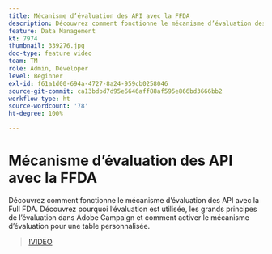 ```yaml
---
title: Mécanisme d’évaluation des API avec la FFDA
description: Découvrez comment fonctionne le mécanisme d’évaluation des API avec la Full FDA. Découvrez pourquoi l’évaluation est utilisée, les grands principes de l’évaluation dans Adobe Campaign et comment activer le mécanisme d’évaluation pour une table personnalisée.
feature: Data Management
kt: 7974
thumbnail: 339276.jpg
doc-type: feature video
team: TM
role: Admin, Developer
level: Beginner
exl-id: f61a1d00-694a-4727-8a24-959cb0258046
source-git-commit: ca13bdbd7d95e6646aff88af595e866bd3666bb2
workflow-type: ht
source-wordcount: '78'
ht-degree: 100%

---
```


# Mécanisme d’évaluation des API avec la FFDA

Découvrez comment fonctionne le mécanisme d’évaluation des API avec la Full FDA. Découvrez pourquoi l’évaluation est utilisée, les grands principes de l’évaluation dans Adobe Campaign et comment activer le mécanisme d’évaluation pour une table personnalisée.

>[!VIDEO](https://video.tv.adobe.com/v/339276?quality=12)
